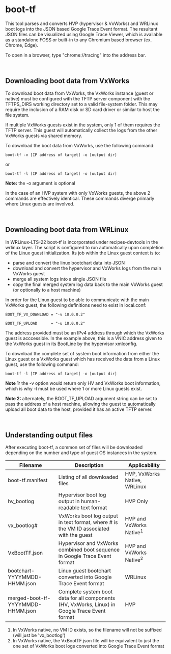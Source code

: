 # boot-tf

This tool parses and converts HVP (hypervisor & VxWorks) and WRLinux boot logs
into the JSON based Google Trace Event format. The resultant JSON files can
be visualized using Google Trace Viewer, which is available as a standalone
FOSS or built-in to any Chromium based browser (ex. Chrome, Edge).

To open in a browser, type "chrome://tracing" into the address bar.

<br/>

## Downloading boot data from VxWorks

To download boot data from VxWorks, the VxWorks instance (guest or native)
must be configured with the TFTP server component with the TFTPS_DIRS working
directory set to a valid file-system folder. This may require the inclusion of a
RAM disk or SD card driver or similar to host the file system.

If multiple VxWorks guests exist in the system, only 1 of them requires the
TFTP server. This guest will automatically collect the logs from the other
VxWorks guests via shared memory.

To download the boot data from VxWorks, use the following command:

`boot-tf -v [IP address of target] -o [output dir]`

or

`boot-tf -l [IP address of target] -o [output dir]`

**Note:** the -o argument is optional

In the case of an HVP system with only VxWorks guests, the above 2 commands are
effectively identical. These commands diverge primarly where Linux guests are
involved.

<br/>

## Downloading boot data from WRLinux

In WRLinux-LTS-22 boot-tf is incorporated under recipes-devtools in the wrlinux
layer. The script is configured to run automatically upon completion of the
Linux guest initialization. Its job within the Linux guest context is to:

- parse and convert the linux bootchart data into JSON
- download and convert the hypervisor and VxWorks logs from the main VxWorks guest
- merge all system logs into a single JSON file
- copy the final merged system log data back to the main VxWorks guest (or optionally to a host machine)

In order for the Linux guest to be able to communicate with the main VxWorks guest,
the following definitions need to exist in local.conf:

`BOOT_TF_VX_DOWNLOAD = "-v 10.0.0.2"`

`BOOT_TF_UPLOAD      = "-u 10.0.0.2"`

The address provided must be an IPv4 address through which the VxWorks guest
is acccessible. In the example above, this is a VNIC address given to the
VxWorks guest in its BootLine by the hypervisor xmlconfig.

To download the complete set of system boot information from either the Linux
guest or a VxWorks guest which has received the data from a Linux guest, use
the following command:

`boot-tf -l [IP address of target] -o [output dir]`

**Note 1:** the -v option would return only HV and VxWorks boot information, which
is why -l must be used where 1 or more Linux guests exist.

**Note 2:** alternately, the BOOT_TF_UPLOAD argument string can be set to pass the
address of a host machine, allowing the guest to automatically upload all boot data
to the host, provided it has an active TFTP server.

<br/>

## Understanding output files

After executing boot-tf, a common set of files will be downloaded depending on
the number and type of guest OS instances in the system.

| Filename | Description | Applicability |
| ----------- | ----------- | ----------- |
| boot-tf.manifest | Listing of all downloaded files | HVP, VxWorks Native, WRLinux |
| hv_bootlog | Hypervisor boot log output in human-readable text format | HVP Only |
| vx_bootlog# | VxWorks boot log output in text format, where # is the VM ID associated with the guest | HVP and VxWorks Native<sup>1</sup>  |
| VxBootTF.json | Hypervisor and VxWorks combined boot sequence in Google Trace Event format | HVP and VxWorks Native<sup>2</sup> |
| bootchart-YYYYMMDD-HHMM.json | Linux guest bootchart converted into Google Trace Event format | WRLinux |
| merged-boot-tf-YYYYMMDD-HHMM.json | Complete system boot data for all components (HV, VxWorks, Linux) in Google Trace Event format | HVP |

1. In VxWorks native, no VM ID exists, so the filename will not be suffixed (will just be 'vx_bootlog')
2. In VxWorks native, the VxBootTF.json file will be equivalent to just the one set of VxWorks boot logs converted into Google Trace Event format
